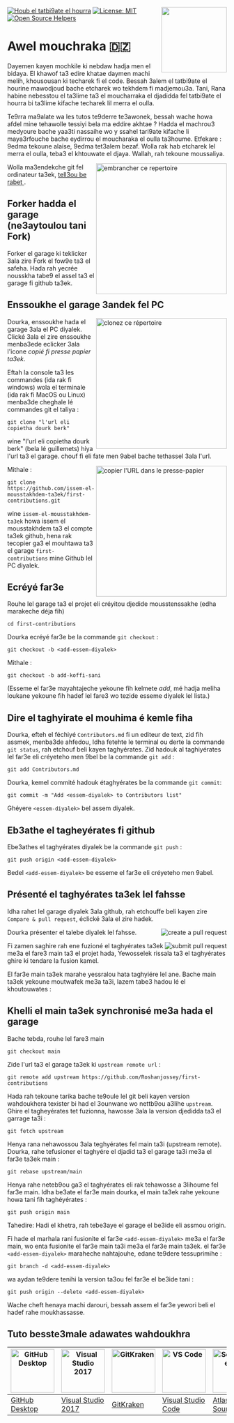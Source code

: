 [![Houb el tatbi9ate el hourra](https://badges.frapsoft.com/os/v1/open-source.svg?v=103)](https://github.com/ellerbrock/open-source-badges/)
[<img align="right" width="150" src="https://firstcontributions.github.io/assets/Readme/join-slack-team.png">](https://join.slack.com/t/firstcontributors/shared_invite/zt-1hg51qkgm-Xc7HxhsiPYNN3ofX2_I8FA)
[![License: MIT](https://img.shields.io/badge/License-MIT-green.svg)](https://opensource.org/licenses/MIT)
[![Open Source Helpers](https://www.codetriage.com/roshanjossey/first-contributions/badges/users.svg)](https://www.codetriage.com/roshanjossey/first-contributions)


# Awel mouchraka 🇩🇿

Dayemen kayen mochkile ki nebdaw hadja men el bidaya. El khawof ta3 edire khatae daymen machi melih, khousousan ki techarek fi el code. Bessah 3alem el tatbi9ate el hourine mawodjoud bache etcharek wo tekhdem fi madjemou3a. Tani, Rana habine nebesstou el ta3lime ta3 el moucharraka el djadidda fel tatbi9ate el hourra bi ta3lime kifache techarek lil merra el oulla.

Te9rra ma9alate wa les tutos te9derre te3awonek, bessah wache howa afdel mine tehawolle tessiyi bela ma eddire akhtae ? Hadda el machrou3 medyoure bache yaa3ti nassaihe wo y ssahel tari9ate kifache li maya3rfouche bache eydirrou el moucharaka el oulla ta3houme. Etfekare : 9edma tekoune alaise, 9edma tet3alem bezaf. Wolla rak hab etcharek lel merra el oulla, teba3 el khtouwate el djaya. Wallah, rah tekoune moussaliya.

<img align="right" width="300" src="https://firstcontributions.github.io/assets/Readme/fork.png" alt="embrancher ce repertoire" />

Wolla ma3endekche git fel ordinateur ta3ek, [ tell3ou be rabet ]( https://help.github.com/articles/set-up-git/ ).

## Forker hadda el garage (ne3aytoulou tani Fork)

Forker el garage ki teklicker 3ala zire Fork el fow9e ta3 el safeha.
Hada rah yecrée nousskha tabe9 el assel ta3 el garage fi github ta3ek.

## Enssoukhe el garage 3andek fel PC

<img align="right" width="300" src="https://firstcontributions.github.io/assets/Readme/clone.png" alt="clonez ce répertoire" />

Dourka, enssoukhe hada el garage 3ala el PC diyalek. Clické 3ala el zire enssoukhe menba3ede eclicker 3ala l'icone *copié fi presse papier ta3ek*.

Eftah la console ta3 les commandes (ida rak fi windows) wola el terminale (ida rak fi MacOS ou Linux) menba3de cheghale lé commandes git el taliya :

```
git clone "l'url eli copietha dourk berk"
```
wine "l'url eli copietha dourk berk" (bela lé guillemets) hiya l'url ta3 el garage. chouf fi eli fate men 9abel bache tethassel 3ala l'url.

<img align="right" width="300" src="https://firstcontributions.github.io/assets/Readme/copy-to-clipboard.png" alt="copier l'URL dans le presse-papier" />

Mithale :
```
git clone https://github.com/issem-el-mousstakhdem-ta3ek/first-contributions.git
```

wine `issem-el-mousstakhdem-ta3ek` howa issem el mousstakhdem ta3 el compte ta3ek github, hena rak tecopier ga3 el mouhtawa ta3 el garage `first-contributions` mine Github lel PC diyalek.

## Ecréyé far3e

Rouhe lel garage ta3 el projet eli créyitou djedide mousstenssakhe (edha marakeche déja fih)

```
cd first-contributions
```

Dourka ecréyé far3e be la commande `git checkout` :

```
git checkout -b <add-essem-diyalek>
```

Mithale :
```
git checkout -b add-koffi-sani
```
(Esseme el far3e mayahtajeche yekoune fih kelmete *add*, mé hadja meliha loukane yekoune fih hadef lel fare3 wo tezide esseme diyalek lel lista.)

## Dire el taghyirate el mouhima é kemle fiha

Dourka, efteh el féchiyé `Contributors.md` fi un editeur de text, zid fih assmek, menba3de ahfedou, Idha fetehte le terminal ou derte la commande `git status`, rah etchouf beli kayen taghyérates. Zid hadouk al taghiyérates lel far3e eli créyeteho men 9bel be la commande `git add` :
```
git add Contributors.md
```

Dourka, kemel commité hadouk étaghyérates be la commande `git commit`:

```
git commit -m "Add <essem-diyalek> to Contributors list"
```
Ghéyere `<essem-diyalek>` bel assem diyalek.

## Eb3athe el tagheyérates fi github

Ebe3athes el taghyérates diyalek be la commande `git push` :
```
git push origin <add-essem-diyalek>
```
Bedel `<add-essem-diyalek>` be esseme el far3e eli créyeteho men 9abel.

## Présenté el taghyérates ta3ek lel fahsse

Idha rahet lel garage diyalek 3ala github, rah etchouffe beli kayen zire `Compare & pull request`, éclické 3ala el zire hadek.

<img style="float: right;" src="https://firstcontributions.github.io/assets/Readme/compare-and-pull.png" alt="create a pull request" />

Dourka présenter el talebe diyalek lel fahsse.

<img style="float: right;" src="https://firstcontributions.github.io/assets/Readme/submit-pull-request.png" alt="submit pull request" />

Fi zamen saghire rah ene fuzioné el taghyérates ta3ek me3a el fare3 main ta3 el projet hada, Yewosselek rissala ta3 el taghyérates ghire ki tendare la fusion kamel.

El far3e main ta3ek marahe yessralou hata taghyiére lel ane. Bache main ta3ek yekoune moutwafek me3a ta3i, lazem tabe3 hadou lé el khoutouwates :

## Khelli el main ta3ek synchronisé me3a hada el garage

 Bache tebda, rouhe lel fare3 main
 ```
 git checkout main
 ```

 Zide l'url ta3 el garage ta3ek ki `upstream remote url` :
```
git remote add upstream https://github.com/Roshanjossey/first-contributions
```

Hada rah tekoune tarika bache te9oule lel git beli kayen version wahdoukhera texister bi had el 3ounwane wo nettb9ou a3lihe `upstream`. Ghire el tagheyérates tet fuzionna, hawosse 3ala la version djedidda ta3 el garrage ta3i :
```
git fetch upstream
```

Henya rana nehawossou 3ala teghyérates fel main ta3i (upstream remote). Dourka, rahe tefusioner el taghyére el djadid ta3 el garage ta3i me3a el far3e ta3ek main :
```
git rebase upstream/main
```
Henya rahe neteb9ou ga3 el taghyérates eli rak tehawosse a 3lihoume fel far3e main. Idha be3ate el far3e main dourka, el main ta3ek rahe yekoune howa tani fih taghéyérates :
```
git push origin main
```
Tahedire: Hadi el khetra, rah tebe3aye el garage el be3ide eli assmou origin.

Fi hade el marhala rani fusionite el far3e `<add-essem-diyalek>` me3a el far3e main, wo enta fusionite el far3e main ta3i me3a el far3e main ta3ek. el far3e `<add-essem-diyalek>` maraheche nahtajouhe, edane te9dere tessuprimihe :

```
git branch -d <add-essem-diyalek>
```
wa aydan te9dere tenihi la version ta3ou fel far3e el be3ide tani :
```
git push origin --delete <add-essem-diyalek>
```
Wache cheft henaya machi darouri, bessah assem el far3e yewori beli el hadef rahe moukhassasse.

## Tuto besste3male adawates wahdoukhra


| <a href="../gui-tool-tutorials/github-desktop-tutorial.md"><img alt="GitHub Desktop" src="https://desktop.github.com/images/desktop-icon.svg" width="100"></a> | <a href="../gui-tool-tutorials/github-windows-vs2017-tutorial.md"><img alt="Visual Studio 2017" src="https://upload.wikimedia.org/wikipedia/commons/c/cd/Visual_Studio_2017_Logo.svg" width="100"></a> | <a href="../gui-tool-tutorials/gitkraken-tutorial.md"><img alt="GitKraken" src="https://firstcontributions.github.io/assets/gui-tool-tutorials/gitkraken-tutorial/gk-icon.png" width="100"></a> | <a href="../gui-tool-tutorials/github-windows-vs-code-tutorial.md"><img alt="VS Code" src="https://upload.wikimedia.org/wikipedia/commons/1/1c/Visual_Studio_Code_1.35_icon.png" width=100></a> | <a href="../gui-tool-tutorials/sourcetree-macos-tutorial.md"><img alt="Sourcetree App" src="https://wac-cdn.atlassian.com/dam/jcr:81b15cde-be2e-4f4a-8af7-9436f4a1b431/Sourcetree-icon-blue.svg" width=100></a> | <a href="../gui-tool-tutorials/github-windows-intellij-tutorial.md"><img alt="IntelliJ IDEA" src="https://upload.wikimedia.org/wikipedia/commons/thumb/9/9c/IntelliJ_IDEA_Icon.svg/512px-IntelliJ_IDEA_Icon.svg.png" width=100></a> |
| --- | --- | --- | --- | --- | --- |
| [GitHub Desktop](../gui-tool-tutorials/github-desktop-tutorial.md) | [Visual Studio 2017](../gui-tool-tutorials/github-windows-vs2017-tutorial.md) | [GitKraken](../gui-tool-tutorials/gitkraken-tutorial.md) | [Visual Studio Code](../gui-tool-tutorials/github-windows-vs-code-tutorial.md) | [Atlassian Sourcetree](../gui-tool-tutorials/sourcetree-macos-tutorial.md) | [IntelliJ IDEA](../gui-tool-tutorials/github-windows-intellij-tutorial.md) |
